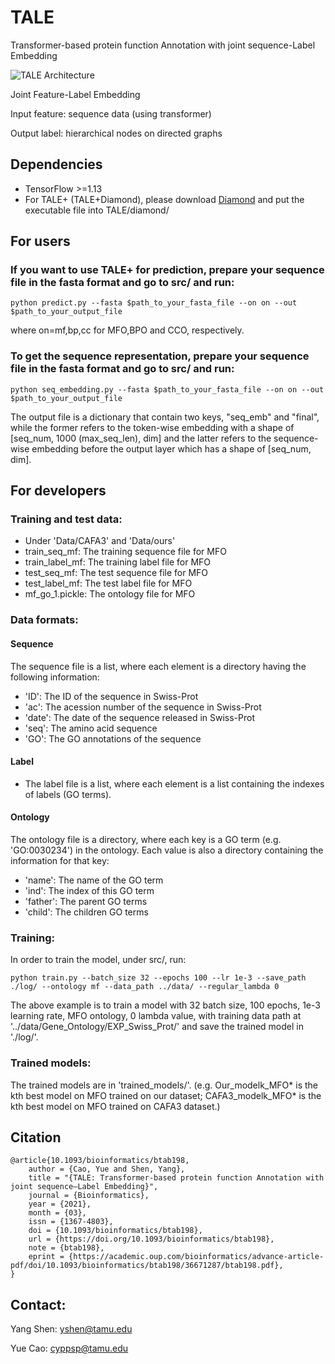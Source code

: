 # TALE
Transformer-based protein function Annotation with joint sequence-Label Embedding


![TALE Architecture](/ProteinFuncPred.png)


Joint Feature-Label Embedding 

Input feature: sequence data (using transformer) 

Output label: hierarchical nodes on directed graphs

## Dependencies
* TensorFlow >=1.13
* For TALE+ (TALE+Diamond), please download [Diamond](http://www.diamondsearch.org/index.php) and put the executable file into TALE/diamond/


## For users
### If you want to use TALE+ for prediction, prepare your sequence file in the fasta format and go to src/ and run:
`python predict.py --fasta $path_to_your_fasta_file --on on --out $path_to_your_output_file`

where on=mf,bp,cc for MFO,BPO and CCO, respectively.

### To get the sequence representation, prepare your sequence file in the fasta format and go to src/ and run:
`python seq_embedding.py --fasta $path_to_your_fasta_file --on on --out $path_to_your_output_file`

The output file is a dictionary that contain two keys, "seq_emb" and "final", while the former refers to the token-wise embedding with a shape of \[seq_num, 1000 (max_seq_len), dim] and the latter refers to the sequence-wise embedding before the output layer which has a shape of \[seq_num, dim].

## For developers
### Training and test data:
* Under 'Data/CAFA3' and 'Data/ours'
* train_seq_mf: The training sequence file for MFO 
* train_label_mf: The training label file for MFO
* test_seq_mf: The test sequence file for MFO
* test_label_mf: The test label file for MFO
* mf_go_1.pickle: The ontology file for MFO

### Data formats:
#### Sequence
The sequence file is a list, where each element is a directory having the following information:
* 'ID': The ID of the sequence in Swiss-Prot
* 'ac': The acession number of the sequence in Swiss-Prot
* 'date': The date of the sequence released in Swiss-Prot
* 'seq': The amino acid sequence
* 'GO':  The GO annotations of the sequence
#### Label 
* The label file is a list, where each element is a list containing the indexes of labels (GO terms).
#### Ontology 
The ontology file is a directory, where each key is a GO term (e.g. 'GO:0030234') in the ontology. Each value is also a directory containing the information for that key:
* 'name': The name of the GO term
* 'ind':  The index of this GO term
* 'father': The parent GO terms
* 'child': The children GO terms

### Training:
In order to train the model, under src/, run:

`python train.py --batch_size 32 --epochs 100 --lr 1e-3 --save_path ./log/ --ontology mf --data_path ../data/ --regular_lambda 0`

The above example is to train a model with 32 batch size, 100 epochs, 1e-3 learning rate, MFO ontology, 0 lambda value, with training data path at '../data/Gene_Ontology/EXP_Swiss_Prot/' and save the trained model in './log/'.

### Trained models:
The trained models are in 'trained_models/'. (e.g. Our_modelk_MFO* is the kth best model on MFO trained on our dataset; CAFA3_modelk_MFO* is the kth best model on MFO trained on CAFA3 dataset.)


## Citation
```
@article{10.1093/bioinformatics/btab198,
    author = {Cao, Yue and Shen, Yang},
    title = "{TALE: Transformer-based protein function Annotation with joint sequence–Label Embedding}",
    journal = {Bioinformatics},
    year = {2021},
    month = {03},
    issn = {1367-4803},
    doi = {10.1093/bioinformatics/btab198},
    url = {https://doi.org/10.1093/bioinformatics/btab198},
    note = {btab198},
    eprint = {https://academic.oup.com/bioinformatics/advance-article-pdf/doi/10.1093/bioinformatics/btab198/36671287/btab198.pdf},
}
```


## Contact:
Yang Shen: yshen@tamu.edu

Yue Cao:  cyppsp@tamu.edu

